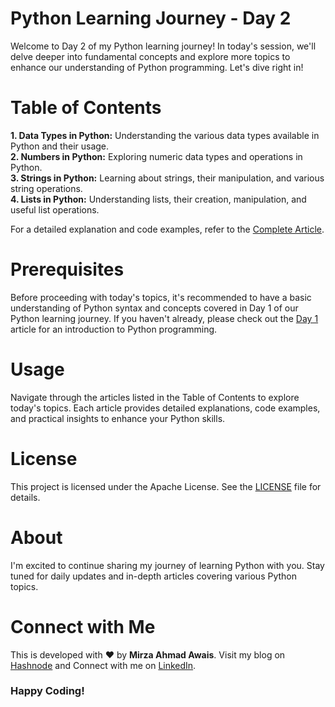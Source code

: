 # Python Learning Journey - Day 2
Welcome to Day 2 of my Python learning journey! In today's session, we'll delve deeper into fundamental concepts and explore more topics to enhance our understanding of Python programming. Let's dive right in!
# Table of Contents
**1. Data Types in Python:** Understanding the various data types available in Python and their usage.<br>
**2. Numbers in Python:** Exploring numeric data types and operations in Python.<br>
**3. Strings in Python:** Learning about strings, their manipulation, and various string operations.<br>
**4. Lists in Python:** Understanding lists, their creation, manipulation, and useful list operations.<br>

For a detailed explanation and code examples, refer to the [Complete Article](https://ahmaddevpro.hashnode.dev/python-learning-journey-day-2).
# Prerequisites
Before proceeding with today's topics, it's recommended to have a basic understanding of Python syntax and concepts covered in Day 1
of our Python learning journey. If you haven't already, please check out the [Day 1](https://github.com/Mirza-Ahmad/PythonLearningJourney/tree/main/Day1) article for an introduction to Python programming.
# Usage
Navigate through the articles listed in the Table of Contents to explore today's topics. Each article provides detailed explanations, code examples, and practical insights to enhance your Python skills.
# License
This project is licensed under the Apache License. See the [LICENSE](https://github.com/Mirza-Ahmad/PythonLearningJourney/blob/main/Day2/LICENCE) file for details.
# About
I'm excited to continue sharing my journey of learning Python with you. Stay tuned for daily updates and in-depth articles covering various Python topics.
# Connect with Me
This is developed with ❤️ by **Mirza Ahmad Awais**. 
Visit my blog on [Hashnode](https://ahmaddevpro.hashnode.dev/python-learning-journey-day-2) and 
Connect with me on [LinkedIn](https://www.linkedin.com/in/mirza-ahmad-awais-aa513420a/).
### Happy Coding!
